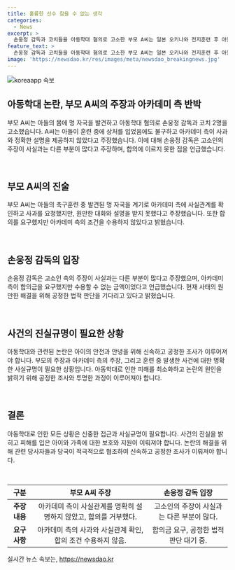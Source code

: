 ```yaml
---
title: 훌륭한 선수 참을 수 없는 생각
categories:
  - News
excerpt: >
  손웅정 감독과 코치들을 아동학대 혐의로 고소한 부모 A씨는 일본 오키나와 전지훈련 후 아들의 멍 자국을 발견하고 코치들의 폭행을 알게 되었다고 주장했다. 아카데미는 사과를 거부하고 합의금을 요구했지만 A씨는 거부했다. 손 감독은 고소인의 주장을 부인하고 정확한 법적 판단을 기다린다고 밝혔다. A씨는 앞으로 아들의 축구 생활에 제약이 있을까봐 염려스러워하며 이번 일을 겪은 다른 피해자가 없기를 바란다고 말했다.
feature_text: >
  손웅정 감독과 코치들을 아동학대 혐의로 고소한 부모 A씨는 일본 오키나와 전지훈련 후 아들의 멍 자국을 발견하고 코치들의 폭행을 알게 되었다고 주장했다. 아카데미는 사과를 거부하고 합의금을 요구했지만 A씨는 거부했다. 손 감독은 고소인의 주장을 부인하고 정확한 법적 판단을 기다린다고 밝혔다. A씨는 앞으로 아들의 축구 생활에 제약이 있을까봐 염려스러워하며 이번 일을 겪은 다른 피해자가 없기를 바란다고 말했다.
image: 'https://newsdao.kr/res/images/meta/newsdao_breakingnews.jpg'
---
```


<p><img src="https://newsdao.kr/res/images/meta/newsdao_breakingnews.jpg" alt="koreaapp 속보" /></p>

<h2 data-ke-size="size26">아동학대 논란, 부모 A씨의 주장과 아카데미 측 반박</h2>

<p>부모 A씨는 아들의 몸에 멍 자국을 발견하고 아동학대 혐의로 손웅정 감독과 코치 2명을 고소했습니다. A씨는 아들이 훈련 중에 상처를 입었음에도 불구하고 아카데미 측이 사과와 정확한 설명을 제공하지 않았다고 주장했습니다. 이에 대해 손웅정 감독은 고소인의 주장이 사실과는 다른 부분이 많다고 주장하며, 합의에 이르지 못한 점을 언급했습니다.</p>

<p data-ke-size="size16">&nbsp;</p>

<h2 data-ke-size="size24"><b>부모 A씨의 진술</b></h2>

<p>부모 A씨는 아들의 축구훈련 중 발견된 멍 자국을 계기로 아카데미 측에 사실관계를 확인하고 사과를 요청했지만, 원만한 대화와 설명을 받지 못했다고 주장했습니다. 또한 합의를 요구했지만 아카데미 측의 조건을 수용하지 않았다고 밝혔습니다.</p>

<p data-ke-size="size16">&nbsp;</p>

<h2 data-ke-size="size24"><b>손웅정 감독의 입장</b></h2>

<p>손웅정 감독은 고소인 측의 주장이 사실과는 다른 부분이 많다고 주장했으며, 아카데미 측이 합의금을 요구했지만 수용할 수 없는 금액이었다고 언급했습니다. 현재 사태의 원만한 해결을 위해 공정한 법적 판단을 기다리고 있다고 밝혔습니다.</p>

<p data-ke-size="size16">&nbsp;</p>

<h2 data-ke-size="size24"><b>사건의 진실규명이 필요한 상황</b></h2>

<p>아동학대와 관련된 논란은 아이의 안전과 안녕을 위해 신속하고 공정한 조사가 이루어져야 합니다. 부모의 주장과 아카데미 측의 주장, 그리고 훈련 중 발생한 사건에 대한 명확한 사실규명이 필요한 상황입니다. 아동학대로 인한 피해를 최소화하고 논란의 원인을 밝히기 위해 공정한 조사와 투명한 과정이 이루어져야 합니다.</p>

<p data-ke-size="size16">&nbsp;</p>

<h2 data-ke-size="size24"><b>결론</b></h2>

<p>아동학대로 인한 모든 상황은 신중한 접근과 사실규명이 필요합니다. 사건의 진실을 밝히고 피해를 입은 아이와 가족에 대한 보호와 지원이 이뤄져야 합니다. 논란의 해결을 위해 관련 당사자들과 당국이 적극적으로 협조하여 신속하고 공정한 조사가 이뤄져야 합니다.</p>

<p data-ke-size="size16">&nbsp;</p>

<table>
    <thead>
        <tr>
            <th style="text-align: center;">구분</th>
            <th style="text-align: center;">부모 A씨 주장</th>
            <th style="text-align: center;">손웅정 감독 입장</th>
        </tr>
    </thead>
    <tbody>
        <tr>
            <td style="text-align: center;"><b>주장 내용</b></td>
            <td style="text-align: center;">아카데미 측이 사실관계를 명확히 설명하지 않았고, 합의를 거부했다.</td>
            <td style="text-align: center;">고소인의 주장이 사실과는 다른 부분이 많다.</td>
        </tr>
        <tr>
            <td style="text-align: center;"><b>요구사항</b></td>
            <td style="text-align: center;">아카데미 측의 사과와 사실관계 확인, 합의 조건 수용하지 않음.</td>
            <td style="text-align: center;">합의금 요구, 공정한 법적 판단 대기 중.</td>
        </tr>
    </tbody>
</table>
실시간 뉴스 속보는, <a href="https://newsdao.kr" rel="dofollow">https://newsdao.kr</a>


